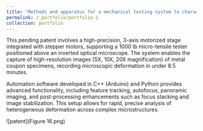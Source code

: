 ```yaml
---
title: "Methods and apparatus for a mechanical testing system to characterize the heterogeneous deformation at microscale (Pending patent)"
permalink: /_portfolio/portfolio-1
collection: portfolio
---
```


This pending patent involves a high-precision, 3-axis motorized stage integrated with stepper motors, supporting a 1000 lb micro-tensile tester positioned above an inverted optical microscope. The system enables the capture of high-resolution images (5X, 10X, 20X magnification) of metal coupon specimens, recording microscopic deformation in under 8.5 minutes.

Automation software developed in C++ (Arduino) and Python provides advanced functionality, including feature tracking, autofocus, panoramic imaging, and post-processing enhancements such as focus stacking and image stabilization. This setup allows for rapid, precise analysis of heterogeneous deformation across complex microstructures.

![patent](Figure 16.png)

